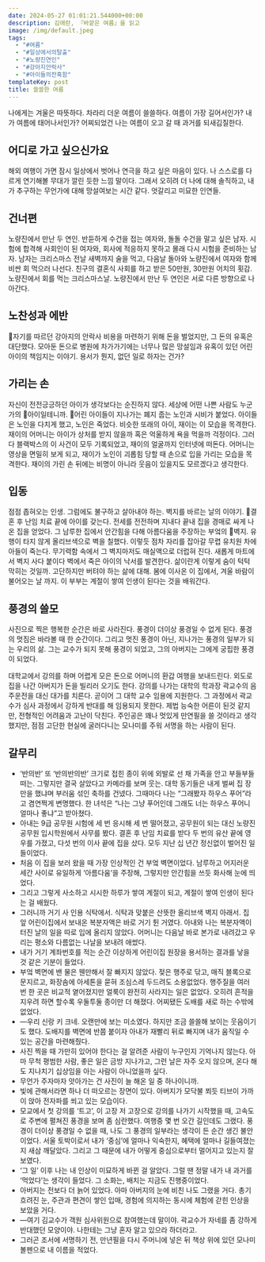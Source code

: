 ```yaml
---
date: 2024-05-27 01:01:21.544000+00:00
description: 김애란, 『바깥은 여름』을 읽고
image: /img/default.jpeg
tags:
  - "#여름"
  - "#일상에서의탈출"
  - "#노량진연인"
  - "#강아지안락사"
  - "#아이들의잔혹함"
templateKey: post
title: 쓸쓸한 여름
---
```


나에게는 겨울은 따뜻하다. 차라리 더운 여름이 쓸쓸하다. 여름이 가장 길어서인가?  내가 여름에 태어나서인가? 어찌되었건 나는 여름이 오고 갈 때 과거를 되새김질한다.


## 어디로 가고 싶으신가요

해외 여행이 가면 잠시 일상에서 벗어나 연극을 하고 싶은 마음이 있다. 나 스스로를 다르게 연기해볼 무대가 깔린 듯한 느낌 말이다. 그래서 오히려 더 나에 대해 솔직하고, 내가 추구하는 무언가에 대해 망설여보는 시간 같다. 엇갈리고 미묘한 인연들. 

## 건너편

노량진에서 만난 두 연인. 반듣하게 수건을 접는 여자와, 돌돌 수건을 말고 싶은 남자. 시험에 합격해 사회인이 된 여자와, 회사에 적응하지 못하고 몰래 다시 시험을 준비하는 남자. 남자는 크리스마스 전날 새벽까지 술을 먹고, 다음날 돌아와 노량진에서 여자와 함께 비싼 회 먹으러 나선다. 친구의 결혼식 사회를 하고 받은 50만원, 30만원 어치의 횟감. 노량진에서 회를 먹는 크리스마스날. 노량진에서 만난 두 연인은 서로 다른 방향으로 나아간다.

## 노찬성과 에반

자기를 따르던 강아지의 안락사 비용을 마련하기 위해 돈을 벌었지만, 그 돈의 유혹은 대단했다. 모아둔 돈으로 병원에 차가가기에는 너무나 많은 망설임과 유혹이 있던 어린 아이의 책임지는 이야기. 용서가 뭔지, 없던 일로 하자는 건가?

## 가리는 손

자신이 전전긍긍하던 아이가 생각보다는 순진하지 않다. 세상에 어떤 나쁜 사람도 누군가의 아이일테니까. 어린 아이들이 지나가는 폐지 줍는 노인과 시비가 붙었다. 아이들은 노인을 다치게 했고, 노인은 죽었다. 비슷한 또래의 아이, 재이는 이 모습을 목격한다. 재이의 어머니는 아이가 상처를 받지 않을까 혹은 억울하게 욕을 먹을까 걱정이다. 그러다 블랙박스의 이 사건이 모두 기록되었고, 재이의 얼굴까지 인터넷에 떠돈다. 어머니는 영상을 면밀히 보게 되고, 재이가 노인이 괴롭힘 당할 때 손으로 입을 가리는 모습을 목격한다. 재이의 가린 손 뒤에는 비명이 아니라 웃음이 있을지도 모르겠다고 생각한다. 

## 입동

점점 좁혀오는 인생. 그럼에도 불구하고 살아내야 하는. 벽지를 바르는 날의 이야기.
결혼 후 난임 치료 끝에 아이를 갖는다. 전세를 전전하며 지내다 끝내 집을 경매로 싸게 나온 집을 얻었다. 그 남루한 집에서 안간힘을 다해 아름다움을 주장하는 부엌의 벽지. 유행이 타지 않게 올리브색으로 벽을 칠했다. 이렇듯 점차 자리를 잡아갈 무렵 유치원 차에 아들이 죽는다. 무기력함 속에서 그 벽지마저도 매실액으로 더럽혀 진다. 새롭게 마트에서 벽지 사다 붙이다 벽에서 죽은 아이의 낙서를 발견한다.  삶이란게 이렇게 숨이 턱턱 막히는 것일까. 고단하지만 버텨야 하는 삶에 대해. 봄에 이사온 이 집에서, 겨울 바람이 불어오는 날 까지. 이 부부는 계절이 쌓여 인생이 된다는 것을 배워간다.

## 풍경의 쓸모

사진으로 찍은 행복한 순간은 바로 사라진다. 풍경이 더이상 풍경일 수 없게 된다. 풍경의 멋짐은 바라볼 때 한 순간이다. 그리고 멋진 풍경이 아닌, 지나가는 풍경의 일부가 되는 우리의 삶. 그는 교수가 되지 못해 풍경이 되었고, 그의 아버지는 그에게 궁핍한 풍경이 되었다.

대학교에서 강의를 하며 어렵게 모은 돈으로 어머니의 환갑 여행을 보내드린다.  외도로 집을 나간 아버지가 돈을 빌리러 오기도 한다.  강의를 나가는 대학의 학과장 곽교수의 음주운전을 대신 대가를 치른다. 곧이어 그 대학 교수 임용에 지원한다. 그 과정에서 곽교수가 심사 과정에서 강하게 반대를 해 임용되지 못한다. 제법 능숙한 어른이 된것 같지만, 전형적인 어려움과 고난이 닥친다. 주인공은 꽤나 멋있게 만연필을 쓸 것이라고 생각했지만, 점점 고단한 현실에 굴러다니는 모나미를 주워 서명을 하는 사람이 된다.


## 갈무리

* ‘반의반’ 또 ‘반의반의반’ 크기로 접힌 종이 위에 외발로 선 채 가족을 안고 부들부들 떠는. 그렇지만 결국 살았다고 카메라를 보며 웃는. 대학 동기들은 내게 벌써 집 장만을 했냐며 부러움 섞인 축하를 건넸다. 그때마다 나는 “그래봤자 하우스 푸어”라고 겸연쩍게 변명했다. 한 녀석은 “나는 그냥 푸어인데 그래도 너는 하우스 푸어니 얼마나 좋냐”고 받아쳤다.
* 아내는 9급 공무원 시험에 세 번 응시해 세 번 떨어졌고, 공무원이 되는 대신 노량진 공무원 입시학원에서 사무를 봤다. 결혼 후 난임 치료를 받다 두 번의 유산 끝에 영우를 가졌고, 다섯 번의 이사 끝에 집을 샀다. 모두 지난 십 년간 정신없이 벌어진 일들이었다.
* 처음 이 집을 보러 왔을 때 가장 인상적인 건 부엌 벽면이었다. 남루하고 어지러운 세간 사이로 유일하게 ‘아름다움’을 주장해, 그렇지만 안간힘을 쓰듯 화사해 눈에 띄었다.
* 그리고 그렇게 사소하고 시시한 하루가 쌓여 계절이 되고, 계절이 쌓여 인생이 된다는 걸 배웠다.
* 그러니까 거기 사 인용 식탁에서. 식탁과 맞붙은 산뜻한 올리브색 벽지 아래서. 집 앞 어린이집에서 보내온 복분자액은 바로 거기 튄 거였다. 아내와 나는 복분자액이 터진 날의 일을 따로 입에 올리지 않았다. 어머니는 다음날 바로 본가로 내려갔고 우리는 평소와 다름없는 나날을 보내려 애썼다.
* 내가 거기 계좌번호를 적는 순간 이상하게 어린이집 원장을 용서하는 결과를 낳을 것 같은 기분이 들었다.
* 부엌 벽면에 밴 물은 웬만해서 잘 빠지지 않았다. 젖은 행주로 닦고, 매직 블록으로 문지르고, 화장솜에 아세톤을 묻혀 조심스레 두드려도 소용없었다. 행주질을 여러 번 한 곳은 비교적 옅어졌지만 얼룩이 완전히 사라지는 일은 없었다. 오히려 흔적을 지우려 하면 할수록 우둘투둘 종이만 더 해졌다. 어찌됐든 도배를 새로 하는 수밖에 없었다.
* —우리 신랑 키 크네. 오랜만에 보는 미소였다. 하지만 조금 쓸쓸해 보이는 웃음이기도 했다. 도배지를 벽면에 반쯤 붙이자 아내가 재빨리 뒤로 빠지며 내가 움직일 수 있는 공간을 마련해줬다.
* 사진 찍을 때 가만히 있어야 한다는 걸 알려준 사람이 누구인지 기억나지 않는다. 아마 무척 평범한 사람, 좋은 일은 금방 지나가고, 그런 날은 자주 오지 않으며, 온다 해도 지나치기 십상임을 아는 사람이 아니었을까 싶다.
* 무언가 주자마자 앗아가는 건 사진이 늘 해온 일 중 하나이니까.
* 빛에 관해서라면 하나 더 떠오르는 장면이 있다. 아버지가 모닥불 쬐듯 티브이 가까이 앉아 전자파를 쐬고 있는 모습이다.
* 모교에서 첫 강의를 ‘트고’, 이 고장 저 고장으로 강의를 나가기 시작했을 때, 고속도로 주변에 펼쳐진 풍경을 보며 좀 심란했다. 여행중 몇 번 오간 길인데도 그랬다. 풍경이 더이상 풍경일 수 없을 때, 나도 그 풍경의 일부라는 생각이 든 순간 생긴 불안이었다. 서울 토박이로서 내가 ‘중심’에 얼마나 익숙한지, 혜택에 얼마나 길들여졌는지 새삼 깨달았다. 그리고 그 때문에 내가 어떻게 중심으로부터 멀어지고 있는지 잘 보였다.
* ‘그 일’ 이후 나는 내 인상이 미묘하게 바뀐 걸 알았다. 그럴 땐 정말 내가 내 과거를 ‘먹었다’는 생각이 들었다. 그 소화는, 배치는 지금도 진행중이었다.
* 아버지는 전보다 더 늙어 있었다. 아마 아버지의 눈에 비친 나도 그랬을 거다. 총기 흐려진 눈, 주관과 편견이 쌓인 입매, 경험에 의지하는 동시에 체험에 갇힌 인상을 보았을 거다.
* —여기 김교수가 객원 심사위원으로 참여했는데 말이야. 곽교수가 자네를 좀 강하게 반대했던 모양이야. 나한테는 그냥 혼자 알고 있으라 하더라고.
* 그러곤 조서에 서명하기 전, 만년필을 다시 주머니에 넣은 뒤 책상 위에 있던 모나미 볼펜으로 내 이름을 적었다.